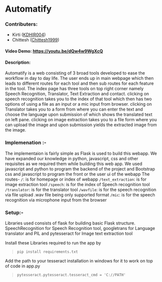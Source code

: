 # Automatify

### Contributers:
- Kirti ([KDHIR004](https://github.com/KDHIR004))
- Chittesh ([Chittesh1999](https://github.com/Chittesh1999))

#### Video Demo:  https://youtu.be/dQw4w9WgXcQ

#### Description:
Automatify is a web consisting of 3 broad tools developed to ease the workflow in day to day life. The user ends up in main webpage which then leads to different routes for each tool and then sub routes for each feature in the tool. The index page has three tools on top right corner namely Speech Recognition, Translator, Text Extraction and contact. clicking on speech recognition takes you to the index of that tool which then has two options of using a file as an input or a mic input from browser. clicking on Translator takes you to a form from where you can enter the text and choose the language upon submission of which shows the translated text on left pane. clicking on image extraction takes you to a file form where you can upload the image and upon submission yields the extracted image from the image.

### Implemenation :-
The implementaion is fairly simple as Flask is used to build this webapp. We have expanded our knowledge in python, javascript, css and other requisites as we required them while building this web app. We used javascript and python to program the backend of the project and Bootstrap css and javascript to program the front or the user ui of the webapp
The routes-
`/`: is for homepage or index of webapp
`/text_extraction`: is for image extraction tool
`/speech`: is for the index of Speech recognition tool
`/translator`: is for the translator tool
`/wavfile`: is for the speech recognition via file upload .wav file being only supported format
`/mic`: is for the speech recognition via microphone input from the browser


### Setup:-
Libraries used consists of flask for building basic Flask structure.
SpeechRecognition for Speech Recognition tool, googletrans for Language translator and PIL and pytesseract for Image text extraction tool

Install these Libraries required to run the app by
  > `pip install requirements.txt`

Add the path to your tesseract installation in windows for it to work on top of code in app.py
  > `pytesseract.pytesseract.tesseract_cmd = 'C://PATH'`

